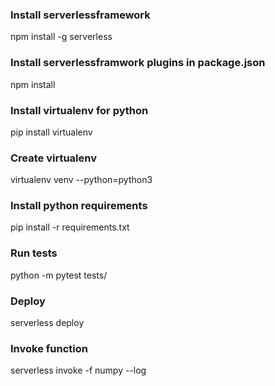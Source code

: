 ### Install serverlessframework
npm install -g serverless

### Install serverlessframwork plugins in package.json
npm install

### Install virtualenv for python
pip install virtualenv

### Create virtualenv
virtualenv venv --python=python3

### Install python requirements
pip install -r requirements.txt

### Run tests
python -m pytest tests/

### Deploy
serverless deploy

### Invoke function
serverless invoke -f numpy --log
